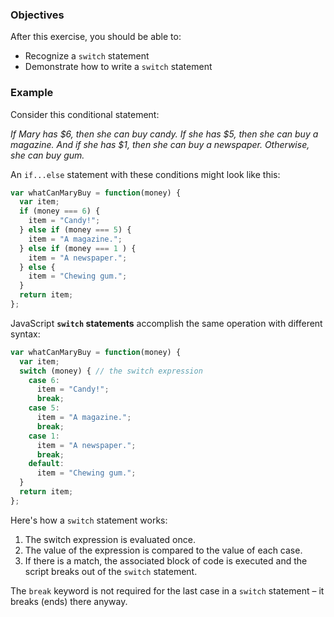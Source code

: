 <!--{ ids:[168], language:'JavaScript', type:'workshop', order: 5, name:'switch Statements I', description:'Perform actions based on different cases' }-->

### Objectives

After this exercise, you should be able to:

- Recognize a `switch` statement
- Demonstrate how to write a `switch` statement

### Example

Consider this conditional statement:

_If Mary has $6, then she can buy candy. If she has $5, then she can buy a magazine. And if she has $1, then she can buy a newspaper. Otherwise, she can buy gum._

An `if...else` statement with these conditions might look like this:

```js
var whatCanMaryBuy = function(money) {
  var item;
  if (money === 6) {
    item = "Candy!";
  } else if (money === 5) {
    item = "A magazine.";
  } else if (money === 1 ) {
    item = "A newspaper.";
  } else {
    item = "Chewing gum.";
  }
  return item;
};
```

JavaScript __`switch` statements__ accomplish the same operation with different syntax:

```js
var whatCanMaryBuy = function(money) {
  var item;
  switch (money) { // the switch expression
    case 6:
      item = "Candy!";
      break;
    case 5:
      item = "A magazine.";
      break;
    case 1:
      item = "A newspaper.";
      break;
    default:
      item = "Chewing gum.";
  }
  return item;
};
```

Here's how a `switch` statement works:

  1. The switch expression is evaluated once.
  2. The value of the expression is compared to the value of each case.
  3. If there is a match, the associated block of code is executed and the script breaks out of the `switch` statement.

The `break` keyword is not required for the last case in a `switch` statement – it breaks (ends) there anyway.
